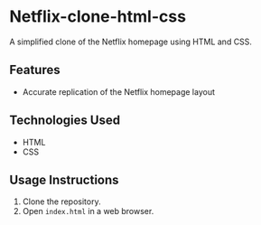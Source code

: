 # Netflix-clone-html-css
A simplified clone of the Netflix homepage using HTML and CSS.

## Features
- Accurate replication of the Netflix homepage layout

## Technologies Used
- HTML
- CSS

## Usage Instructions
1. Clone the repository.
2. Open `index.html` in a web browser.
